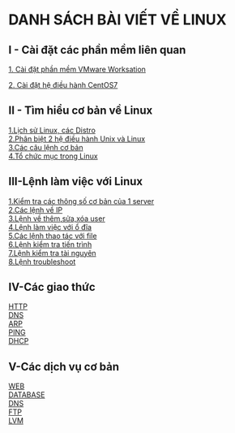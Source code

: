 # DANH SÁCH BÀI VIẾT VỀ LINUX
<a name="I - Cài đặt các phần mềm liên quan"></a>  
## **I - Cài đặt các phần mềm liên quan**
[1. Cài đặt phần mềm VMware Worksation](other/Cai-dat-VMware.md)  

[2. Cài đặt hệ điều hành CentOS7](other/Cai-dat-CentOS7.md)  

<a name="II - Tìm hiểu cơ bản về Linux"></a>  
## **II - Tìm hiểu cơ bản về Linux**  
[1.Lịch sử Linux, các Distro](docs/Co-ban/1.So-luoc-linux-cac-distro-linux.md)    
[2.Phân biệt 2 hệ điều hành Unix và Linux](docs/Co-ban/2.Phan-biet-unix-linux.md)  
[3.Các câu lệnh cơ bản](docs/Co-ban/3.Cac-cau-lenh-co-ban.md)  
[4.Tổ chức mục trong Linux](docs/Co-ban/4.To-chuc-thu-muc-trong-Linux.md)  
 

<a name="III-Lệnh làm việc với Linux"></a>  
## **III-Lệnh làm việc với Linux**  
[1.Kiểm tra các thông số cơ bản của 1 server](docs/Co-ban/1.-Kiem-tra-cac-thong-so-co-ban-cua-server.md)  
[2.Các lệnh về IP](docs/Lenh/2.Cac-lenh-ve-IP.md)  
[3.Lệnh về thêm,sửa,xóa user](docs/Lenh/3.Lenh-them-sua-xoa-user.md)  
[4.Lệnh làm việc với ổ đĩa](docs/Lenh/4.Lenh-lam-viec-voi-o-dia.md)  
[5.Các lệnh thao tác với file](docs/Lenh/5.Cac-lenh-thao-tac-voi-file.md)  
[6.Lệnh kiểm tra tiến trình](docs/Lenh/6.Lenh-kiem-tra-tien-trinh.md)  
[7.Lệnh kiểm tra tài nguyên](docs/Lenh/7.Lenh-kiem-tra-tai-nguyen.md)  
[8.Lệnh troubleshoot](docs/Lenh/8.Lenh-troubleshoot.md)  

<a name="IV-Các giao thức"></a>
## **IV-Các giao thức**  
[HTTP](docs/Cac-giao-thuc/HTTP.md)  
[DNS](docs/Cac-giao-thuc/DNS.md)  
[ARP](docs/Cac-giao-thuc/ARP.md)  
[PING](docs/Cac-giao-thuc/PING.md)  
[DHCP](docs/Cac-giao-thuc/DHCP.md)  



<a name="V-Các dịch vụ cơ bản"></a>  
## **V-Các dịch vụ cơ bản**   
[WEB](docs/Cac-dich-vu-co-ban/WEB.md)  
[DATABASE](docs/Cac-dich-vu-co-ban/DATABASE.md)  
[DNS](docs/Cac-dich-vu-co-ban/DNS.md)  
[FTP](docs/Cac-dich-vu-co-ban/FTP.md)  
[LVM](docs/Cac-dich-vu-co-ban/LVM.md)  



